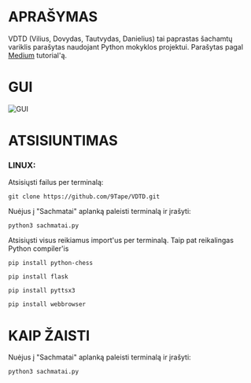 # APRAŠYMAS
VDTD (Vilius, Dovydas, Tautvydas, Danielius) tai paprastas šachamtų variklis parašytas naudojant Python mokyklos projektui. Parašytas pagal [Medium](https://medium.com/dscvitpune/lets-create-a-chess-ai-8542a12afef) tutorial'ą.

# GUI

![GUI](https://cdn.discordapp.com/attachments/753632916327760033/984919528385441872/unknown.png)

# ATSISIUNTIMAS
### LINUX:
Atsisiųsti failus per terminalą:

`git clone https://github.com/9Tape/VDTD.git`

Nuėjus į "Sachmatai" aplanką paleisti terminalą ir įrašyti:

`python3 sachmatai.py`

Atsisiųsti visus reikiamus import'us per terminalą. Taip pat reikalingas Python compiler'is

`pip install python-chess`

`pip install flask`

`pip install pyttsx3`

`pip install webbrowser`

# KAIP ŽAISTI

Nuėjus į "Sachmatai" aplanką paleisti terminalą ir įrašyti:

`python3 sachmatai.py`

